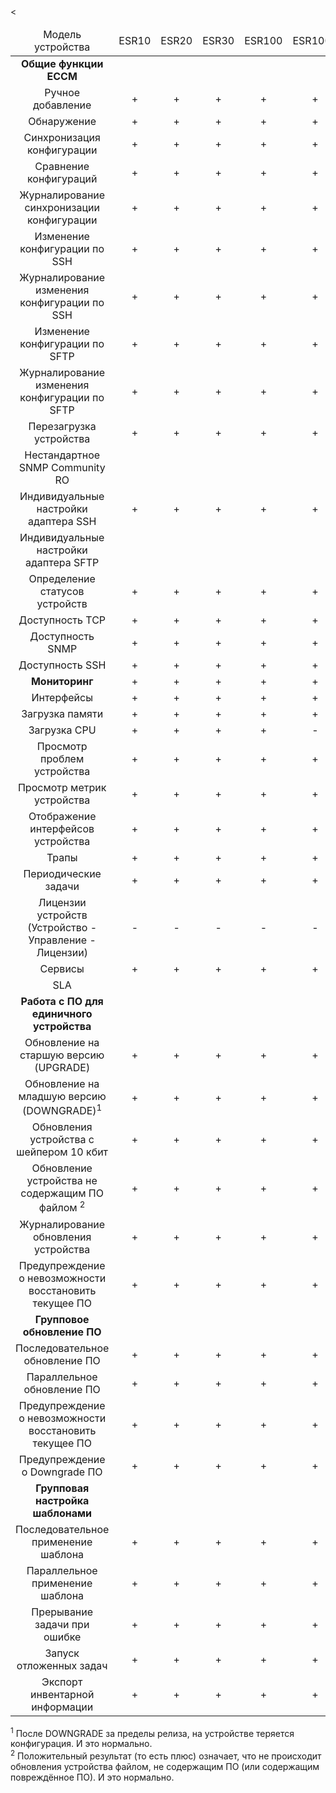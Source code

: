 <table>
<thead>
<td colspan="11" align="center">Модель устройства</td>
<td colspan="11" align="center">ESR10</td>
<td colspan="11" align="center">ESR20</td><
<td colspan="11" align="center">ESR30</td>
<td colspan="11" align="center">ESR100</td>
<td colspan="11" align="center">ESR1000</td>
<td colspan="11" align="center">ESR1200</td>
<td colspan="11" align="center">ESR1500</td>
<td colspan="11" align="center">ESR1700</td>
<td colspan="11" align="center">ESR3100</td>
<td colspan="11" align="center">ESR15</td>
<td colspan="11" align="center">ESR3200</td>
<td colspan="11" align="center">ESR31</td>
</thead>
<tbody>


<tr>
<td colspan="11" align="center"><b>Общие функции ECCM</b></td>
</tr>

<tr> </tr>

<tr>
<td colspan="11" align="center">Ручное добавление</td>
<td colspan="11" align="center">+</td>
<td colspan="11" align="center">+</td>
<td colspan="11" align="center">+</td>
<td colspan="11" align="center">+</td>
<td colspan="11" align="center">+</td>
<td colspan="11" align="center">+</td>
<td colspan="11" align="center">+</td>
<td colspan="11" align="center">+</td>
<td colspan="11" align="center">+</td>
<td colspan="11" align="center">+</td>
<td colspan="11" align="center">+</td>
<td colspan="11" align="center">+</td>
</tr>


<td colspan="11" align="center">Обнаружение</td>
<td colspan="11" align="center">+</td>
<td colspan="11" align="center">+</td>
<td colspan="11" align="center">+</td>
<td colspan="11" align="center">+</td>
<td colspan="11" align="center">+</td>
<td colspan="11" align="center">+</td>
<td colspan="11" align="center">+</td>
<td colspan="11" align="center">+</td>
<td colspan="11" align="center">+</td>
<td colspan="11" align="center">+</td>
<td colspan="11" align="center">+</td>
<td colspan="11" align="center"> <a href=http://red.eltex.loc/issues/289950 a> #289950 </a> </td>




<tr>
<td colspan="11" align="center">Синхронизация конфигурации</td>
<td colspan="11" align="center">+</td>
<td colspan="11" align="center">+</td>
<td colspan="11" align="center">+</td>
<td colspan="11" align="center">+</td>
<td colspan="11" align="center">+</td>
<td colspan="11" align="center">+</td>
<td colspan="11" align="center">+</td>
<td colspan="11" align="center"> <a href=http://red.eltex.loc/issues/290407> #290407 </a> </td>
<td colspan="11" align="center">+</td>
<td colspan="11" align="center">+</td>
<td colspan="11" align="center">+</td>
<td colspan="11" align="center">+</td>

<tr>
<td colspan="11" align="center">Сравнение конфигураций</td>
<td colspan="11" align="center">+</td>
<td colspan="11" align="center">+</td>
<td colspan="11" align="center">+</td>
<td colspan="11" align="center">+</td>
<td colspan="11" align="center">+</td>
<td colspan="11" align="center">+</td>
<td colspan="11" align="center">+</td>
<td colspan="11" align="center">+</td>
<td colspan="11" align="center">+</td>
<td colspan="11" align="center">+</td>
<td colspan="11" align="center">+</td>
<td colspan="11" align="center">+</td>





</tr>

<tr>
<td colspan="11" align="center">Журналирование синхронизации конфигурации</td>
<td colspan="11" align="center">+</td>
<td colspan="11" align="center">+</td>
<td colspan="11" align="center">+</td>
<td colspan="11" align="center">+</td>
<td colspan="11" align="center">+</td>
<td colspan="11" align="center">+</td>
<td colspan="11" align="center">+</td>
<td colspan="11" align="center">+</td>
<td colspan="11" align="center">+</td>
<td colspan="11" align="center">+</td>
<td colspan="11" align="center">+</td>
<td colspan="11" align="center">+</td>

</tr>

<tr>
<td colspan="11" align="center">Изменение конфигурации по SSH</td>
<td colspan="11" align="center">+</td>
<td colspan="11" align="center">+</td>
<td colspan="11" align="center">+</td>
<td colspan="11" align="center">+</td>
<td colspan="11" align="center">+</td>
<td colspan="11" align="center">+</td>
<td colspan="11" align="center">+</td>
<td colspan="11" align="center">-</td>
<td colspan="11" align="center">+</td>
<td colspan="11" align="center">+</td>
<td colspan="11" align="center">+</td>
<td colspan="11" align="center">-</td>

</tr>

<tr>
<td colspan="11" align="center">Журналирование изменения конфигурации по SSH</td>
<td colspan="11" align="center">+</td>
<td colspan="11" align="center">+</td>
<td colspan="11" align="center">+</td>
<td colspan="11" align="center">+</td>
<td colspan="11" align="center">+</td>
<td colspan="11" align="center">+</td>
<td colspan="11" align="center">+</td>
<td colspan="11" align="center">+</td>
<td colspan="11" align="center">+</td>
<td colspan="11" align="center">+</td>
<td colspan="11" align="center">+</td>
<td colspan="11" align="center">+</td>
</tr>

<tr>
<td colspan="11" align="center">Изменение конфигурации по SFTP</td>
<td colspan="11" align="center">+</td>
<td colspan="11" align="center">+</td>
<td colspan="11" align="center">+</td>
<td colspan="11" align="center">+</td>
<td colspan="11" align="center">+</td>
<td colspan="11" align="center">+</td>
<td colspan="11" align="center">+</td>
<td colspan="11" align="center">+</td>
<td colspan="11" align="center">+</td>
<td colspan="11" align="center">+</td>
<td colspan="11" align="center">+</td>
<td colspan="11" align="center">-</td>
</tr>

<tr>
<td colspan="11" align="center">Журналирование изменения конфигурации по SFTP</td>
<td colspan="11" align="center">+</td>
<td colspan="11" align="center">+</td>
<td colspan="11" align="center">+</td>
<td colspan="11" align="center">+</td>
<td colspan="11" align="center">+</td>
<td colspan="11" align="center">+</td>
<td colspan="11" align="center">+</td>
<td colspan="11" align="center">+</td>
<td colspan="11" align="center">+</td>
<td colspan="11" align="center">+</td>
<td colspan="11" align="center">+</td>
<td colspan="11" align="center">-</td>
<tr>

<td colspan="11" align="center">Перезагрузка устройства</td>
<td colspan="11" align="center">+</td>
<td colspan="11" align="center">+</td>
<td colspan="11" align="center">+</td>
<td colspan="11" align="center">+</td>
<td colspan="11" align="center">+</td>
<td colspan="11" align="center">-</td>
<td colspan="11" align="center">+</td>
<td colspan="11" align="center">-</td>
<td colspan="11" align="center">+</td>
<td colspan="11" align="center">+</td>
<td colspan="11" align="center">+</td>
<td colspan="11" align="center">+</td>
</tr>

<tr>
<td colspan="11" align="center">Нестандартное SNMP Community RO</td>
<td colspan="11" align="center"> </td>
<td colspan="11" align="center"> </td>
<td colspan="11" align="center"> </td>
<td colspan="11" align="center"> </td>
<td colspan="11" align="center"> </td>
<td colspan="11" align="center"> </td>
<td colspan="11" align="center"> </td>
<td colspan="11" align="center"> </td>
<td colspan="11" align="center"> </td>
<td colspan="11" align="center"> </td>
<td colspan="11" align="center"> </td>
<td colspan="11" align="center"> </td>
</tr>

<tr>
<td colspan="11" align="center">Индивидуальные настройки адаптера SSH</td>
<td colspan="11" align="center">+</td>
<td colspan="11" align="center">+</td>
<td colspan="11" align="center">+</td>
<td colspan="11" align="center">+</td>
<td colspan="11" align="center">+</td>
<td colspan="11" align="center">+</td>
<td colspan="11" align="center">+</td>
<td colspan="11" align="center">+</td>
<td colspan="11" align="center">+</td>
<td colspan="11" align="center">+</td>
<td colspan="11" align="center">+</td>
<td colspan="11" align="center">+</td>
</tr>

<tr>
<td colspan="11" align="center">Индивидуальные настройки адаптера SFTP</td>
<td colspan="11" align="center"> </td>
<td colspan="11" align="center"> </td>
<td colspan="11" align="center"> </td>
<td colspan="11" align="center"> </td>
<td colspan="11" align="center"> </td>
<td colspan="11" align="center"> </td>
<td colspan="11" align="center"> </td>
<td colspan="11" align="center"> </td>
<td colspan="11" align="center"> </td>
<td colspan="11" align="center"> </td>
<td colspan="11" align="center"> </td>
<td colspan="11" align="center"> </td>
</tr>

<tr>
<td colspan="11" align="center">Определение статусов устройств</td>
<td colspan="11" align="center">+</td>
<td colspan="11" align="center">+</td>
<td colspan="11" align="center">+</td>
<td colspan="11" align="center">+</td>
<td colspan="11" align="center">+</td>
<td colspan="11" align="center">+</td>
<td colspan="11" align="center">+</td>
<td colspan="11" align="center">+</td>
<td colspan="11" align="center">+</td>
<td colspan="11" align="center">+</td>
<td colspan="11" align="center">+</td>
<td colspan="11" align="center">+</td>
</tr>

<tr>
<td colspan="11" align="center">Доступность TCP</td>
<td colspan="11" align="center">+</td>
<td colspan="11" align="center">+</td>
<td colspan="11" align="center">+</td>
<td colspan="11" align="center">+</td>
<td colspan="11" align="center">+</td>
<td colspan="11" align="center">+</td>
<td colspan="11" align="center">+</td>
<td colspan="11" align="center">+</td>
<td colspan="11" align="center">+</td>
<td colspan="11" align="center">+</td>
<td colspan="11" align="center">+</td>
<td colspan="11" align="center">+</td>
</tr>

<tr>
<td colspan="11" align="center">Доступность SNMP</td>
<td colspan="11" align="center">+</td>
<td colspan="11" align="center">+</td>
<td colspan="11" align="center">+</td>
<td colspan="11" align="center">+</td>
<td colspan="11" align="center">+</td>
<td colspan="11" align="center">+</td>
<td colspan="11" align="center">+</td>
<td colspan="11" align="center">+</td>
<td colspan="11" align="center">+</td>
<td colspan="11" align="center">+</td>
<td colspan="11" align="center">+</td>
<td colspan="11" align="center">+</td>
</tr>


<tr>
<td colspan="11" align="center">Доступность SSH</td>
<td colspan="11" align="center">+</td>
<td colspan="11" align="center">+</td>
<td colspan="11" align="center">+</td>
<td colspan="11" align="center">+</td>
<td colspan="11" align="center">+</td>
<td colspan="11" align="center">+</td>
<td colspan="11" align="center">+</td>
<td colspan="11" align="center">+</td>
<td colspan="11" align="center">+</td>
<td colspan="11" align="center">+</td>
<td colspan="11" align="center">+</td>
<td colspan="11" align="center">+</td>
</tr>


<tr>
<td colspan="11" align="center"><b>Мониторинг</b></td>
<td colspan="11" align="center">+</td>
<td colspan="11" align="center">+</td>
<td colspan="11" align="center">+</td>
<td colspan="11" align="center">+</td>
<td colspan="11" align="center">+</td>
<td colspan="11" align="center">+</td>
<td colspan="11" align="center">+</td>
<td colspan="11" align="center">+</td>
<td colspan="11" align="center">+</td>
<td colspan="11" align="center">+</td>
<td colspan="11" align="center">+</td>
<td colspan="11" align="center">+</td>
</tr>

<tr>
<td colspan="11" align="center">Интерфейсы</td>
<td colspan="11" align="center">+</td>
<td colspan="11" align="center">+</td>
<td colspan="11" align="center">+</td>
<td colspan="11" align="center">+</td>
<td colspan="11" align="center">+</td>
<td colspan="11" align="center">+</td>
<td colspan="11" align="center">+</td>
<td colspan="11" align="center">+</td>
<td colspan="11" align="center">+</td>
<td colspan="11" align="center">+</td>
<td colspan="11" align="center">+</td>
<td colspan="11" align="center">+</td>
</tr>

<tr>
<td colspan="11" align="center">Загрузка памяти</td>
<td colspan="11" align="center">+</td>
<td colspan="11" align="center">+</td>
<td colspan="11" align="center">+</td>
<td colspan="11" align="center">+</td>
<td colspan="11" align="center">+</td>
<td colspan="11" align="center">+</td>
<td colspan="11" align="center">+</td>
<td colspan="11" align="center">+</td>
<td colspan="11" align="center">+</td>
<td colspan="11" align="center">+</td>
<td colspan="11" align="center">+</td>
<td colspan="11" align="center">+</td>

</tr>

<tr>
<td colspan="11" align="center">Загрузка CPU</td>
<td colspan="11" align="center">+</td>
<td colspan="11" align="center">+</td>
<td colspan="11" align="center">+</td>
<td colspan="11" align="center">+</td>
<td colspan="11" align="center">-</td>
<td colspan="11" align="center">-</td>
<td colspan="11" align="center">-</td>
<td colspan="11" align="center">-</td>
<td colspan="11" align="center">-</td>
<td colspan="11" align="center">+</td>
<td colspan="11" align="center">-</td>
<td colspan="11" align="center">+</td>
</tr>


<tr>
<td colspan="11" align="center">Просмотр проблем устройства</td>
<td colspan="11" align="center">+</td>
<td colspan="11" align="center">+</td>
<td colspan="11" align="center">+</td>
<td colspan="11" align="center">+</td>
<td colspan="11" align="center">+</td>
<td colspan="11" align="center">+</td>
<td colspan="11" align="center">+</td>
<td colspan="11" align="center">+</td>
<td colspan="11" align="center">+</td>
<td colspan="11" align="center">+</td>
<td colspan="11" align="center">+</td>
<td colspan="11" align="center">+</td>
</tr>


<tr>
<td colspan="11" align="center">Просмотр метрик устройства</td>
<td colspan="11" align="center">+</td>
<td colspan="11" align="center">+</td>
<td colspan="11" align="center">+</td>
<td colspan="11" align="center">+</td>
<td colspan="11" align="center">+</td>
<td colspan="11" align="center">+</td>
<td colspan="11" align="center">+</td>
<td colspan="11" align="center">+</td>
<td colspan="11" align="center">+</td>
<td colspan="11" align="center">+</td>
<td colspan="11" align="center">+</td>
<td colspan="11" align="center">+</td>
</tr>



<tr>
<td colspan="11" align="center">Отображение интерфейсов устройства</td>
<td colspan="11" align="center">+</td>
<td colspan="11" align="center">+</td>
<td colspan="11" align="center">+</td>
<td colspan="11" align="center">+</td>
<td colspan="11" align="center">+</td>
<td colspan="11" align="center">+</td>
<td colspan="11" align="center">+</td>
<td colspan="11" align="center">+</td>
<td colspan="11" align="center">+</td>
<td colspan="11" align="center">+</td>
<td colspan="11" align="center">+</td>
<td colspan="11" align="center">+</td>
</tr>


<tr>
<td colspan="11" align="center">Трапы</td>
<td colspan="11" align="center">+</td>
<td colspan="11" align="center">+</td>
<td colspan="11" align="center">+</td>
<td colspan="11" align="center">+</td>
<td colspan="11" align="center">+</td>
<td colspan="11" align="center">+</td>
<td colspan="11" align="center">+</td>
<td colspan="11" align="center">+</td>
<td colspan="11" align="center">+</td>
<td colspan="11" align="center">+</td>
<td colspan="11" align="center">+</td>
<td colspan="11" align="center">+</td>
</tr>


<tr>
<td colspan="11" align="center">Периодические задачи</td>
<td colspan="11" align="center">+</td>
<td colspan="11" align="center">+</td>
<td colspan="11" align="center">+</td>
<td colspan="11" align="center">+</td>
<td colspan="11" align="center">+</td>
<td colspan="11" align="center">+</td>
<td colspan="11" align="center">+</td>
<td colspan="11" align="center">+</td>
<td colspan="11" align="center">+</td>
<td colspan="11" align="center">+</td>
<td colspan="11" align="center">+</td>
<td colspan="11" align="center">+</td>
</tr>



<tr>
<td colspan="11" align="center">Лицензии устройств (Устройство - Управление - Лицензии)</td>
<td colspan="11" align="center">-</td>
<td colspan="11" align="center">-</td>
<td colspan="11" align="center">-</td>
<td colspan="11" align="center">-</td>
<td colspan="11" align="center">-</td>
<td colspan="11" align="center">-</td>
<td colspan="11" align="center">-</td>
<td colspan="11" align="center">-</td>
<td colspan="11" align="center">-</td>
<td colspan="11" align="center">-</td>
<td colspan="11" align="center">-</td>
<td colspan="11" align="center">-</td>
</tr>


<tr>
<td colspan="11" align="center">Сервисы</td>
<td colspan="11" align="center">+</td>
<td colspan="11" align="center">+</td>
<td colspan="11" align="center">+</td>
<td colspan="11" align="center">+</td>
<td colspan="11" align="center">+</td>
<td colspan="11" align="center">+</td>
<td colspan="11" align="center">+</td>
<td colspan="11" align="center">-</td>
<td colspan="11" align="center">+</td>
<td colspan="11" align="center">+</td>
<td colspan="11" align="center">-</td>
<td colspan="11" align="center">-</td>
</tr>



<tr>
<td colspan="11" align="center">SLA</td>
<td colspan="11" align="center"> </td>
<td colspan="11" align="center"> </td>
<td colspan="11" align="center"> </td>
<td colspan="11" align="center"> </td>
<td colspan="11" align="center"> </td>
<td colspan="11" align="center"> </td>
<td colspan="11" align="center"> </td>
<td colspan="11" align="center"> </td>
<td colspan="11" align="center"> </td>
<td colspan="11" align="center"> </td>
<td colspan="11" align="center"> </td>
<td colspan="11" align="center"> </td>
</tr>

<tr>
<td colspan="11" align="center"><b>Работа с ПО для единичного устройства</b></td>
</tr>

<tr>
<td colspan="11" align="center">Обновление на старшую версию (UPGRADE)</td>
<td colspan="11" align="center">+</td>
<td colspan="11" align="center">+</td>
<td colspan="11" align="center">+</td>
<td colspan="11" align="center">+</td>
<td colspan="11" align="center">+</td>
<td colspan="11" align="center">+</td>
<td colspan="11" align="center">+</td>
<td colspan="11" align="center">-</td>
<td colspan="11" align="center">+</td>
<td colspan="11" align="center">+</td>
<td colspan="11" align="center">-</td>
<td colspan="11" align="center">+</td>
</tr>

<tr>
<td colspan="11" align="center">Обновление на младшую версию (DOWNGRADE)<sup>1</sup></td>
<td colspan="11" align="center">+</td>
  <td colspan="11" align="center">+</td>
  <td colspan="11" align="center">+</td>
  <td colspan="11" align="center">+</td>
  <td colspan="11" align="center">+</td>
  <td colspan="11" align="center">+</td>
  <td colspan="11" align="center">+</td>
  <td colspan="11" align="center">+</td>
  <td colspan="11" align="center">+</td>
  <td colspan="11" align="center">+</td>
  <td colspan="11" align="center">+</td>
  <td colspan="11" align="center">+</td>
</tr>

<tr>
<td colspan="11" align="center">Обновления устройства с шейпером 10 кбит</td>
  <td colspan="11" align="center">+</td>
  <td colspan="11" align="center">+</td>
  <td colspan="11" align="center">+</td>
  <td colspan="11" align="center">+</td>
  <td colspan="11" align="center">+</td>
  <td colspan="11" align="center">+</td>
  <td colspan="11" align="center">+</td>
  <td colspan="11" align="center"> </td>
  <td colspan="11" align="center">+</td>
  <td colspan="11" align="center">+</td>
  <td colspan="11" align="center"> </td>
  <td colspan="11" align="center">+</td>
</tr>

<tr>
<td colspan="11" align="center">Обновление устройства не содержащим ПО файлом <sup>2</sup></td>
<td colspan="11" align="center">+</td>
<td colspan="11" align="center">+</td>
<td colspan="11" align="center">+</td>
<td colspan="11" align="center">+</td>
<td colspan="11" align="center">+</td>
<td colspan="11" align="center">+</td>
<td colspan="11" align="center">+</td>
<td colspan="11" align="center">-</td>
<td colspan="11" align="center">+</td>
<td colspan="11" align="center">+</td>
<td colspan="11" align="center">?</td>
<td colspan="11" align="center">+</td>
</tr>

<tr>
<td colspan="11" align="center">Журналирование обновления устройства</td>
<td colspan="11" align="center">+</td>
<td colspan="11" align="center">+</td>
<td colspan="11" align="center">+</td>
<td colspan="11" align="center">+</td>
<td colspan="11" align="center">+</td>
<td colspan="11" align="center">+</td>
<td colspan="11" align="center">+</td>
<td colspan="11" align="center">?</td>
<td colspan="11" align="center">+</td>
<td colspan="11" align="center">+</td>
<td colspan="11" align="center">?</td>
<td colspan="11" align="center">+</td>
</tr>

<tr>
<td colspan="11" align="center">Предупреждение о невозможности восстановить текущее ПО</td>
<td colspan="11" align="center">+</td>
<td colspan="11" align="center">+</td>
<td colspan="11" align="center">+</td>
<td colspan="11" align="center">+</td>
<td colspan="11" align="center">+</td>
<td colspan="11" align="center">+</td>
<td colspan="11" align="center">+</td>
<td colspan="11" align="center"> </td>
<td colspan="11" align="center">+</td>
<td colspan="11" align="center">+</td>
<td colspan="11" align="center"> </td>
<td colspan="11" align="center">+</td>
</tr>

<tr>
<td colspan="11" align="center"><b>Групповое обновление ПО</b></td>
</tr>

<tr>
<td colspan="11" align="center">Последовательное обновление ПО</td>
<td colspan="11" align="center">+</td>
<td colspan="11" align="center">+</td>
<td colspan="11" align="center">+</td>
<td colspan="11" align="center">+</td>
<td colspan="11" align="center">+</td>
<td colspan="11" align="center">+</td>
<td colspan="11" align="center">+</td>
<td colspan="11" align="center"> </td>
<td colspan="11" align="center">+</td>
<td colspan="11" align="center">+</td>
<td colspan="11" align="center"> </td>
<td colspan="11" align="center">+</td>
</tr>

<tr>
<td colspan="11" align="center">Параллельное обновление ПО</td>
<td colspan="11" align="center">+</td>
<td colspan="11" align="center">+</td>
<td colspan="11" align="center">+</td>
<td colspan="11" align="center">+</td>
<td colspan="11" align="center">+</td>
<td colspan="11" align="center">+</td>
<td colspan="11" align="center">+</td>
<td colspan="11" align="center"> </td>
<td colspan="11" align="center">+</td>
<td colspan="11" align="center">+</td>
<td colspan="11" align="center"> </td>
<td colspan="11" align="center">+</td>
</tr>

<tr>
<td colspan="11" align="center">Предупреждение о невозможности восстановить текущее ПО</td>
<td colspan="11" align="center">+</td>
<td colspan="11" align="center">+</td>
<td colspan="11" align="center">+</td>
<td colspan="11" align="center">+</td>
<td colspan="11" align="center">+</td>
<td colspan="11" align="center">+</td>
<td colspan="11" align="center">+</td>
<td colspan="11" align="center"> </td>
<td colspan="11" align="center">+</td>
<td colspan="11" align="center">+</td>
<td colspan="11" align="center"> </td>
<td colspan="11" align="center">+</td>

</tr>

<tr>
<td colspan="11" align="center">Предупреждение о Downgrade ПО</td>
<td colspan="11" align="center">+</td>
<td colspan="11" align="center">+</td>
<td colspan="11" align="center">+</td>
<td colspan="11" align="center">+</td>
<td colspan="11" align="center">+</td>
<td colspan="11" align="center">+</td>
<td colspan="11" align="center">+</td>
<td colspan="11" align="center">+</td>
<td colspan="11" align="center">+</td>
<td colspan="11" align="center">+</td>
<td colspan="11" align="center">+</td>
<td colspan="11" align="center">+</td>
</tr>

<tr>
<td colspan="11" align="center"><b>Групповая настройка шаблонами</b></td>
</tr>

<tr>
<td colspan="11" align="center">Последовательное применение шаблона</td>
<td colspan="11" align="center">+</td>
<td colspan="11" align="center">+</td>
<td colspan="11" align="center">+</td>
<td colspan="11" align="center">+</td>
<td colspan="11" align="center">+</td>
<td colspan="11" align="center">+</td>
<td colspan="11" align="center">+</td>
<td colspan="11" align="center">-</td>
<td colspan="11" align="center">+</td>
<td colspan="11" align="center">+</td>
<td colspan="11" align="center">+</td>
<td colspan="11" align="center">-</td>
</tr>

<tr>
<td colspan="11" align="center">Параллельное применение шаблона</td>
<td colspan="11" align="center">+</td>
<td colspan="11" align="center">+</td>
<td colspan="11" align="center">+</td>
<td colspan="11" align="center">+</td>
<td colspan="11" align="center">+</td>
<td colspan="11" align="center">+</td>
<td colspan="11" align="center">+</td>
<td colspan="11" align="center">-</td>
<td colspan="11" align="center">+</td>
<td colspan="11" align="center">+</td>
<td colspan="11" align="center">+</td>
<td colspan="11" align="center">-</td>
</tr>

<tr>
<td colspan="11" align="center">Прерывание задачи при ошибке</td>
<td colspan="11" align="center">+</td>
<td colspan="11" align="center">+</td>
<td colspan="11" align="center">+</td>
<td colspan="11" align="center">+</td>
<td colspan="11" align="center">+</td>
<td colspan="11" align="center">+</td>
<td colspan="11" align="center">+</td>
<td colspan="11" align="center">-</td>
<td colspan="11" align="center">+</td>
<td colspan="11" align="center">+</td>
<td colspan="11" align="center">+</td>
<td colspan="11" align="center">-</td>
</tr>
<tr>
<td colspan="11" align="center"> Запуск отложенных задач </td>
<td colspan="11" align="center">+</td>
<td colspan="11" align="center">+</td>
<td colspan="11" align="center">+</td>
<td colspan="11" align="center">+</td>
<td colspan="11" align="center">+</td>
<td colspan="11" align="center">+</td>
<td colspan="11" align="center">+</td>
<td colspan="11" align="center">-</td>
<td colspan="11" align="center">+</td>
<td colspan="11" align="center">+</td>
<td colspan="11" align="center">+</td>
<td colspan="11" align="center">-</td>
</tr>

<tr>
<td colspan="11" align="center"> Экспорт инвентарной информации </td>
<td colspan="11" align="center">+</td>
<td colspan="11" align="center">+</td>
<td colspan="11" align="center">+</td>
<td colspan="11" align="center">+</td>
<td colspan="11" align="center">+</td>
<td colspan="11" align="center">+</td>
<td colspan="11" align="center">+</td>
<td colspan="11" align="center">+</td>
<td colspan="11" align="center">+</td>
<td colspan="11" align="center">+</td>
<td colspan="11" align="center">+</td>
<td colspan="11" align="center">+</td>
</tr>

</tbody>
</table>

<sup>1</sup> После DOWNGRADE за пределы релиза, на устройстве теряется конфигурация. И это нормально. <br />
<sup>2</sup> Положительный результат (то есть плюс) означает, что не происходит обновления устройства файлом, не содержащим ПО (или содержащим повреждённое ПО). И это нормально.

